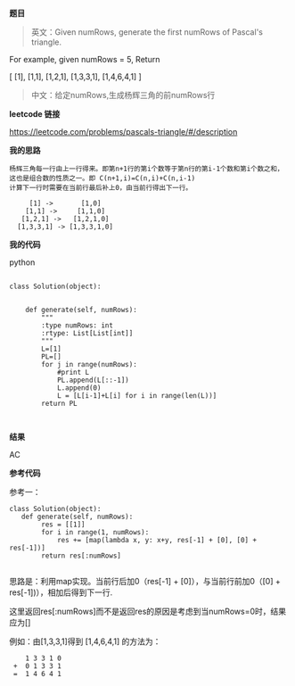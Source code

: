 **题目**
>英文：Given numRows, generate the first numRows of Pascal's triangle.

For example, given numRows = 5,
Return

[
     [1],
    [1,1],
   [1,2,1],
  [1,3,3,1],
 [1,4,6,4,1]
]

>中文：给定numRows,生成杨辉三角的前numRows行

**leetcode 链接**

https://leetcode.com/problems/pascals-triangle/#/description

**我的思路**

```
杨辉三角每一行由上一行得来。即第n+1行的第i个数等于第n行的第i-1个数和第i个数之和，这也是组合数的性质之一。即 C(n+1,i)=C(n,i)+C(n,i-1)
计算下一行时需要在当前行最后补上0，由当前行得出下一行。

     [1] ->       [1,0]
    [1,1] ->     [1,1,0]
   [1,2,1] ->   [1,2,1,0]
  [1,3,3,1] -> [1,3,3,1,0]
```

**我的代码**

python

```

class Solution(object):

      
    def generate(self, numRows):
        """
        :type numRows: int
        :rtype: List[List[int]]
        """
        L=[1]
        PL=[]
        for j in range(numRows):
            #print L
            PL.append(L[::-1])
            L.append(0)
            L = [L[i-1]+L[i] for i in range(len(L))]
        return PL
           
    
```

**结果**

AC

**参考代码**


参考一：
```
class Solution(object):
   def generate(self, numRows):
        res = [[1]]
        for i in range(1, numRows):
            res += [map(lambda x, y: x+y, res[-1] + [0], [0] + res[-1])]
        return res[:numRows]
                
```

思路是：利用map实现。当前行后加0（res[-1] + [0]），与当前行前加0（[0] + res[-1])），相加后得到下一行.

这里返回res[:numRows]而不是返回res的原因是考虑到当numRows=0时，结果应为[]

例如：由[1,3,3,1]得到 [1,4,6,4,1] 的方法为：
```
    1 3 3 1 0 
 +  0 1 3 3 1
 =  1 4 6 4 1
```
